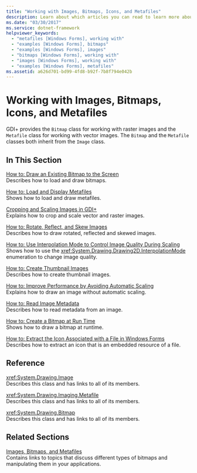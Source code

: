 ```yaml
---
title: "Working with Images, Bitmaps, Icons, and Metafiles"
description: Learn about which articles you can read to learn more about working with images, bitmaps, icons, and metafiles.
ms.date: "03/30/2017"
ms.service: dotnet-framework
helpviewer_keywords: 
  - "metafiles [Windows Forms], working with"
  - "examples [Windows Forms], bitmaps"
  - "examples [Windows Forms], images"
  - "bitmaps [Windows Forms], working with"
  - "images [Windows Forms], working with"
  - "examples [Windows Forms], metafiles"
ms.assetid: a626d701-bd99-4fd8-b92f-7b8f794e042b
---
```

# Working with Images, Bitmaps, Icons, and Metafiles

GDI+ provides the `Bitmap` class for working with raster images and the `Metafile` class for working with vector images. The `Bitmap` and the `Metafile` classes both inherit from the `Image` class.  
  
## In This Section  

[How to: Draw an Existing Bitmap to the Screen](how-to-draw-an-existing-bitmap-to-the-screen.md)  
Describes how to load and draw bitmaps.  
  
[How to: Load and Display Metafiles](how-to-load-and-display-metafiles.md)  
Shows how to load and draw metafiles.  
  
[Cropping and Scaling Images in GDI+](cropping-and-scaling-images-in-gdi.md)  
Explains how to crop and scale vector and raster images.  
  
[How to: Rotate, Reflect, and Skew Images](how-to-rotate-reflect-and-skew-images.md)  
Describes how to draw rotated, reflected and skewed images.  
  
[How to: Use Interpolation Mode to Control Image Quality During Scaling](how-to-use-interpolation-mode-to-control-image-quality-during-scaling.md)  
Shows how to use the <xref:System.Drawing.Drawing2D.InterpolationMode> enumeration to change image quality.  
  
[How to: Create Thumbnail Images](how-to-create-thumbnail-images.md)  
Describes how to create thumbnail images.  
  
[How to: Improve Performance by Avoiding Automatic Scaling](how-to-improve-performance-by-avoiding-automatic-scaling.md)  
Explains how to draw an image without automatic scaling.  
  
[How to: Read Image Metadata](how-to-read-image-metadata.md)  
Describes how to read metadata from an image.  
  
[How to: Create a Bitmap at Run Time](how-to-create-a-bitmap-at-run-time.md)  
Shows how to draw a bitmap at runtime.  
  
[How to: Extract the Icon Associated with a File in Windows Forms](how-to-extract-the-icon-associated-with-a-file-in-windows-forms.md)  
Describes how to extract an icon that is an embedded resource of a file.  
  
## Reference  

<xref:System.Drawing.Image>  
Describes this class and has links to all of its members.  
  
<xref:System.Drawing.Imaging.Metafile>  
Describes this class and has links to all of its members.  
  
<xref:System.Drawing.Bitmap>  
Describes this class and has links to all of its members.  
  
## Related Sections  

[Images, Bitmaps, and Metafiles](images-bitmaps-and-metafiles.md)  
Contains links to topics that discuss different types of bitmaps and manipulating them in your applications.
